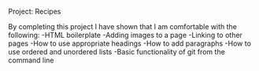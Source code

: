 Project: Recipes

By completing this project I have shown that I am comfortable with the following:
-HTML boilerplate
-Adding images to a page
-Linking to other pages
-How to use appropriate headings
-How to add paragraphs
-How to use ordered and unordered lists
-Basic functionality of git from the command line